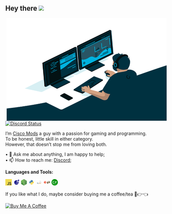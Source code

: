 ## Hey there <img src="https://media.giphy.com/media/hvRJCLFzcasrR4ia7z/giphy.gif" width="25px">
<img align="right" alt="GIF" src="https://raw.githubusercontent.com/JokeDevil/JokeDevil/master/code.gif" width="500" height="320" max-width="500" max-height="320" />
<a href="https://ciscomodifications.net/discord" title=""><img alt="Discord Status" src="https://discordapp.com/api/guilds/785772683819876372/widget.png"></a>


I’m [Cisco Mods](https://ciscomodifications.net/discord) a guy with a passion for gaming and programming.  
To be honest, little skill in either category.  
However, that doesn’t stop me from loving both.  

• 💬 Ask me about anything, I am happy to help;  
• 📫 How to reach me: [Discord](https://ciscomodifications.net/discord);  
  
**Languages and Tools:**  

<code><img height="20" src="https://raw.githubusercontent.com/github/explore/80688e429a7d4ef2fca1e82350fe8e3517d3494d/topics/javascript/javascript.png"></code>
<code><img height="20" src="https://raw.githubusercontent.com/github/explore/80688e429a7d4ef2fca1e82350fe8e3517d3494d/topics/lua/lua.png"></code>
<code><img height="20" src="https://raw.githubusercontent.com/github/explore/80688e429a7d4ef2fca1e82350fe8e3517d3494d/topics/nodejs/nodejs.png"></code>
<code><img height="20" src="https://raw.githubusercontent.com/github/explore/80688e429a7d4ef2fca1e82350fe8e3517d3494d/topics/python/python.png"></code>
<code><img height="20" src="https://raw.githubusercontent.com/github/explore/80688e429a7d4ef2fca1e82350fe8e3517d3494d/topics/mysql/mysql.png"></code>
<code><img height="20" src="https://raw.githubusercontent.com/github/explore/80688e429a7d4ef2fca1e82350fe8e3517d3494d/topics/git/git.png"></code>
<code><img height="20" src="https://raw.githubusercontent.com/github/explore/80688e429a7d4ef2fca1e82350fe8e3517d3494d/topics/csharp/csharp.png"></code>

If you like what I do, maybe consider buying me a coffee/tea 🥺👉👈  
  
<a href="https://www.buymeacoffee.com/Cisco1" target="_blank"><img src="https://cdn.buymeacoffee.com/buttons/v2/default-blue.png" alt="Buy Me A Coffee" width="150" ></a>

